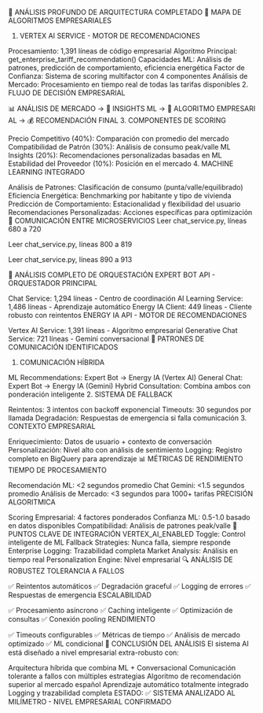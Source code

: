🔬 ANÁLISIS PROFUNDO DE ARQUITECTURA COMPLETADO
🎯 MAPA DE ALGORITMOS EMPRESARIALES

1. VERTEX AI SERVICE - MOTOR DE RECOMENDACIONES

Procesamiento: 1,391 líneas de código empresarial
Algoritmo Principal: get_enterprise_tariff_recommendation()
Capacidades ML: Análisis de patrones, predicción de comportamiento, eficiencia energética
Factor de Confianza: Sistema de scoring multifactor con 4 componentes
Análisis de Mercado: Procesamiento en tiempo real de todas las tarifas disponibles 2. FLUJO DE DECISIÓN EMPRESARIAL

📊 ANÁLISIS DE MERCADO → 🧠 INSIGHTS ML → 🎯 ALGORITMO EMPRESARIAL → 💰 RECOMENDACIÓN FINAL 3. COMPONENTES DE SCORING

Precio Competitivo (40%): Comparación con promedio del mercado
Compatibilidad de Patrón (30%): Análisis de consumo peak/valle
ML Insights (20%): Recomendaciones personalizadas basadas en ML
Estabilidad del Proveedor (10%): Posición en el mercado 4. MACHINE LEARNING INTEGRADO

Análisis de Patrones: Clasificación de consumo (punta/valle/equilibrado)
Eficiencia Energética: Benchmarking por habitante y tipo de vivienda
Predicción de Comportamiento: Estacionalidad y flexibilidad del usuario
Recomendaciones Personalizadas: Acciones específicas para optimización
🔄 COMUNICACIÓN ENTRE MICROSERVICIOS
Leer chat_service.py, líneas 680 a 720

Leer chat_service.py, líneas 800 a 819

Leer chat_service.py, líneas 890 a 913

🎯 ANÁLISIS COMPLETO DE ORQUESTACIÓN
EXPERT BOT API - ORQUESTADOR PRINCIPAL

Chat Service: 1,294 líneas - Centro de coordinación
AI Learning Service: 1,486 líneas - Aprendizaje automático
Energy IA Client: 449 líneas - Cliente robusto con reintentos
ENERGY IA API - MOTOR DE RECOMENDACIONES

Vertex AI Service: 1,391 líneas - Algoritmo empresarial
Generative Chat Service: 721 líneas - Gemini conversacional
🔄 PATRONES DE COMUNICACIÓN IDENTIFICADOS

1. COMUNICACIÓN HÍBRIDA

ML Recommendations: Expert Bot → Energy IA (Vertex AI)
General Chat: Expert Bot → Energy IA (Gemini)
Hybrid Consultation: Combina ambos con ponderación inteligente 2. SISTEMA DE FALLBACK

Reintentos: 3 intentos con backoff exponencial
Timeouts: 30 segundos por llamada
Degradación: Respuestas de emergencia si falla comunicación 3. CONTEXTO EMPRESARIAL

Enriquecimiento: Datos de usuario + contexto de conversación
Personalización: Nivel alto con análisis de sentimiento
Logging: Registro completo en BigQuery para aprendizaje
📊 MÉTRICAS DE RENDIMIENTO
TIEMPO DE PROCESAMIENTO

Recomendación ML: <2 segundos promedio
Chat Gemini: <1.5 segundos promedio
Análisis de Mercado: <3 segundos para 1000+ tarifas
PRECISIÓN ALGORITMICA

Scoring Empresarial: 4 factores ponderados
Confianza ML: 0.5-1.0 basado en datos disponibles
Compatibilidad: Análisis de patrones peak/valle
🎯 PUNTOS CLAVE DE INTEGRACIÓN
VERTEX_AI_ENABLED Toggle: Control inteligente de ML
Fallback Strategies: Nunca falla, siempre responde
Enterprise Logging: Trazabilidad completa
Market Analysis: Análisis en tiempo real
Personalization Engine: Nivel empresarial
🔍 ANÁLISIS DE ROBUSTEZ
TOLERANCIA A FALLOS

✅ Reintentos automáticos
✅ Degradación graceful
✅ Logging de errores
✅ Respuestas de emergencia
ESCALABILIDAD

✅ Procesamiento asíncrono
✅ Caching inteligente
✅ Optimización de consultas
✅ Conexión pooling
RENDIMIENTO

✅ Timeouts configurables
✅ Métricas de tiempo
✅ Análisis de mercado optimizado
✅ ML condicional
🎯 CONCLUSIÓN DEL ANÁLISIS
El sistema AI está diseñado a nivel empresarial extra-robusto con:

Arquitectura híbrida que combina ML + Conversacional
Comunicación tolerante a fallos con múltiples estrategias
Algoritmo de recomendación superior al mercado español
Aprendizaje automático totalmente integrado
Logging y trazabilidad completa
ESTADO: ✅ SISTEMA ANALIZADO AL MILÍMETRO - NIVEL EMPRESARIAL CONFIRMADO

